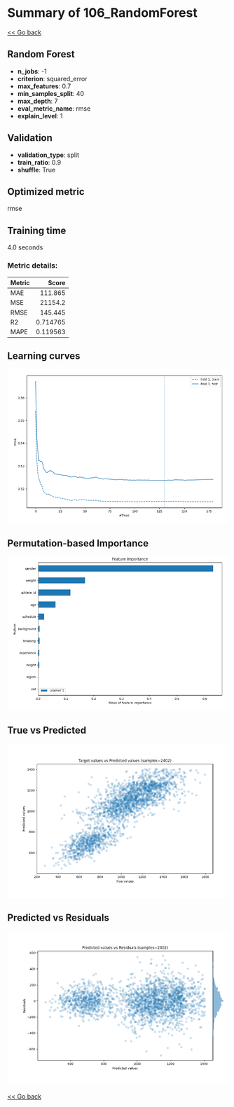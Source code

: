 # Summary of 106_RandomForest

[<< Go back](../README.md)


## Random Forest
- **n_jobs**: -1
- **criterion**: squared_error
- **max_features**: 0.7
- **min_samples_split**: 40
- **max_depth**: 7
- **eval_metric_name**: rmse
- **explain_level**: 1

## Validation
 - **validation_type**: split
 - **train_ratio**: 0.9
 - **shuffle**: True

## Optimized metric
rmse

## Training time

4.0 seconds

### Metric details:
| Metric   |        Score |
|:---------|-------------:|
| MAE      |   111.865    |
| MSE      | 21154.2      |
| RMSE     |   145.445    |
| R2       |     0.714765 |
| MAPE     |     0.119563 |



## Learning curves
![Learning curves](learning_curves.png)

## Permutation-based Importance
![Permutation-based Importance](permutation_importance.png)
## True vs Predicted

![True vs Predicted](true_vs_predicted.png)


## Predicted vs Residuals

![Predicted vs Residuals](predicted_vs_residuals.png)



[<< Go back](../README.md)
